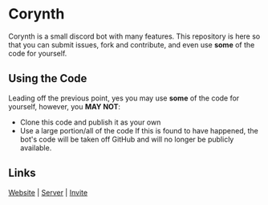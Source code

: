 # Corynth
Corynth is a small discord bot with many features. This repository is here so that you can submit issues, fork and contribute, and even use **some** of the code for yourself.<br>
## Using the Code
Leading off the previous point, yes you may use **some** of the code for yourself, however, you **MAY NOT**:
- Clone this code and publish it as your own
- Use a large portion/all of the code
If this is found to have happened, the bot's code will be taken off GitHub and will no longer be publicly available.
## Links
[Website](https://corynth.xyz) | [Server](https://corynth.xyz/support) | [Invite](https://corynth.xyz/invite)
